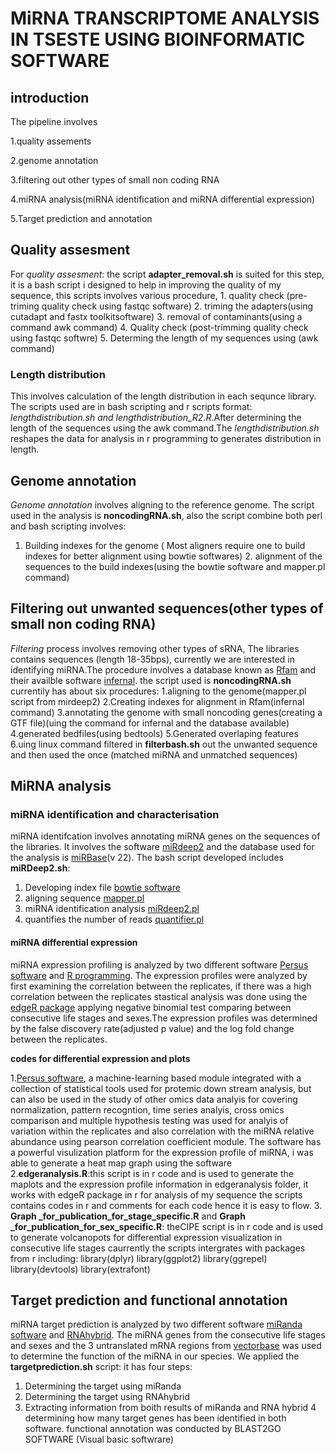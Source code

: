 # MiRNA TRANSCRIPTOME ANALYSIS IN TSESTE  USING BIOINFORMATIC SOFTWARE
## introduction
The pipeline involves 

1.quality assements

2.genome annotation

3.filtering out other types of small non coding RNA 

4.miRNA analysis(miRNA identification and miRNA differential expression)

5.Target prediction and annotation

## Quality assesment
For *quality assesment*: the script **adapter_removal.sh** is suited for this step, it is a bash script i designed to help in improving the quality of my sequence, this scripts involves various procedure, 1. quality check (pre-triming quality check using fastqc software)
                2. triming the adapters(using cutadapt and fastx toolkitsoftware)
                3. removal of contaminants(using a command awk command)
                4. Quality check (post-trimming quality check using fastqc softwre)
                5. Determing the length of my sequences using (awk command)
### Length distribution
This involves calculation of the length distribution in each sequnce library. The scripts used are in bash scripting and r scripts format: **lengthdistribution.sh* and *lengthdistribution_R2.R**.After determining the length of the sequences using the awk command.The *lengthdistribution.sh* reshapes the data for analysis in r programming to generates distribution in length. 

## Genome annotation 
*Genome annotation* involves aligning to the reference genome. The script used in the analysis is  **noncodingRNA.sh**, also the script combine both perl and bash scripting involves:
1. Building indexes for the genome ( Most aligners require one to build indexes for better alignment using bowtie softwares) 2. alignment of the sequences to the build indexes(using the bowtie software and mapper.pl command)

## Filtering out unwanted sequences(other types of small non coding RNA)
*Filtering* process involves removing other types of sRNA, The libraries contains sequences (length 18-35bps), currently we are interested in identifying miRNA.The procedure involves a database known as [Rfam](https://academic.oup.com/nar/article/46/D1/D335/4588106) and their availble software [infernal](http://eddylab.org/infernal/). the script used is  **noncodingRNA.sh** currentily has about six procedures:
1.aligning to the genome(mapper.pl script from mirdeep2)
2.Creating indexes for alignment in Rfam(infernal command)
3.annotating the genome with small noncoding genes(creating a GTF file)(uing the command for infernal and the database available)
4.generated bedfiles(using bedtools)
5.Generated overlaping features
6.uing linux command filtered in **filterbash.sh** out the unwanted sequence and then used the once (matched miRNA and unmatched sequences)

## MiRNA analysis
### miRNA identification and characterisation
miRNA identifcation involves annotating miRNA genes on the sequences of the libraries. It involves the software [miRdeep2](https://www.ncbi.nlm.nih.gov/pmc/articles/PMC3245920/) and the database used for the analysis is [miRBase](http://www.mirbase.org/)(v 22). The bash script developed includes **miRDeep2.sh**:
1. Developing index file [bowtie software](http://bowtie-bio.sourceforge.net/index.shtml) 
2. aligning sequence [mapper.pl](https://github.com/rajewsky-lab/mirdeep2)
3. miRNA identification analysis [miRdeep2.pl](https://github.com/rajewsky-lab/mirdeep2)
4. quantifies the number of reads [quantifier.pl](https://github.com/rajewsky-lab/mirdeep2)

#### miRNA differential expression
miRNA expression profiling is analyzed by two different software [Persus software](http://www.perseus-framework.org) and [R programming](https://cran.r-project.org/bin/windows/base/). The expression profiles were analyzed by first examining the correlation between the replicates, if there was a high correlation between the replicates stastical analysis was done using the [edgeR package](https://bioconductor.org/packages/release/bioc/html/edgeR.html) applying negative binomial test comparing between consecutive life stages and sexes.The expression profiles was determined by the false discovery rate(adjusted p value) and the log fold change between the replicates.

**codes for differential expression and plots** 

1.[Persus software](http://www.perseus-framework.org), a machine-learning based module  integrated with a collection of statistical tools  used for protemic down stream analysis, but can also be used in the study of other omics data analyis for covering normalization, pattern recogntion, time series analyis, cross omics comparison and multiple hypothesis testing   was used for analyis of variation within the replicates and also correlation with the miRNA relative abundance using pearson correlation coefficient module.
The software has a powerful visulization platform for the expression profile of miRNA, i was able to generate a heat map graph using the software  
2.**edgeranalysis.R**:this script is in r code and is used to generate the maplots and the expression profile information in edgeranalysis folder, it works with edgeR package in r for analysis of my sequence the scripts contains codes in r and comments for each code hence it is easy to flow. 
3. **Graph _for_publication_for_stage_specific.R** and **Graph _for_publication_for_sex_specific.R**: theCIPE
script is in r code and is used to generate volcanopots for differential expression visualization in consecutive life stages caurrently the scripts intergrates with packages from r including:
library(dplyr)
library(ggplot2)
library(ggrepel)
library(devtools)
library(extrafont)

## Target prediction and functional annotation
miRNA target prediction is analyzed by two different software [miRanda software](http://www.mirtoolsgallery.org/miRToolsGallery/node/1055) and [RNAhybrid](https://www.ncbi.nlm.nih.gov/pmc/articles/PMC1538877/). The miRNA genes from the consecutive life stages and sexes and the 3 untranslated mRNA regions from [vectorbase](https://www.vectorbase.org) was used to determine the function of the miRNA in our species. We applied the **targetprediction.sh** script: it has four steps:
1. Determining the target using miRanda
2. Determining the target using RNAhybrid 
3. Extracting information from boith results of miRanda and RNA hybrid 
4 determining how many target genes has been identified in both software. 
functional annotation was conducted by BLAST2GO SOFTWARE (Visual basic softwrare)

